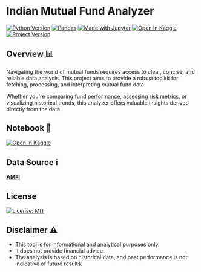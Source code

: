 # Indian Mutual Fund Analyzer

[![Python Version](https://img.shields.io/badge/Python-3.11+-blue.svg)](https://www.python.org/)
[![Pandas](https://img.shields.io/badge/Pandas-150458?&logo=pandas&logoColor=white)](https://pandas.pydata.org/)
[![Made with Jupyter](https://img.shields.io/badge/Made%20with-Jupyter-orange?logo=jupyter)](https://jupyter.org/)
[![Open In Kaggle](https://img.shields.io/badge/Open%20In-Kaggle-blue?logo=kaggle)](https://www.kaggle.com/code/tharunreddy2911/indian-mutual-fund-analyzer) 
[![Project Version](https://img.shields.io/badge/Version-0.0.1-informational.svg?logo=project)]()


## Overview 📊

Navigating the world of mutual funds requires access to clear, concise, and reliable data analysis. This project aims to provide a robust toolkit for fetching, processing, and interpreting mutual fund data. 

Whether you're comparing fund performance, assessing risk metrics, or visualizing historical trends, this analyzer offers valuable insights derived directly from the data.

## Notebook 📒
[![Open In Kaggle](https://img.shields.io/badge/Open%20In-Kaggle-blue?logo=kaggle)](https://www.kaggle.com/code/tharunreddy2911/indian-mutual-fund-analyzer)

## Data Source ℹ️

**[AMFI](https://www.amfiindia.com/)**

## License 
[![License: MIT](https://img.shields.io/badge/License-MIT-green.svg)](https://opensource.org/licenses/MIT)

## Disclaimer ⚠️
* This tool is for informational and analytical purposes only. 
* It does not provide financial advice. 
* The analysis is based on historical data, and past performance is not indicative of future results.